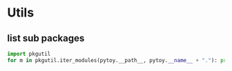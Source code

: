 # Utils

## list sub packages
```py
import pkgutil
for m in pkgutil.iter_modules(pytoy.__path__, pytoy.__name__ + "."): print(m)
```
